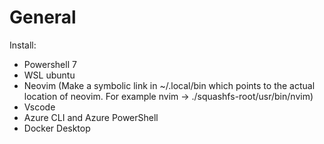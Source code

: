 # General
Install:
- Powershell 7
- WSL ubuntu
- Neovim (Make a symbolic link in ~/.local/bin which points to the actual location of neovim. For example nvim -> ./squashfs-root/usr/bin/nvim)
- Vscode
- Azure CLI and Azure PowerShell
- Docker Desktop
